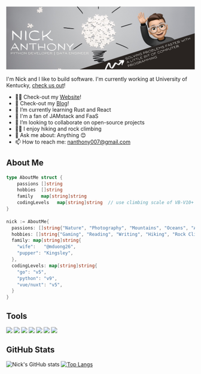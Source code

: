 ![GitHub banner](banner.jpeg)

I'm Nick and I like to build software. I'm currently working at University of Kentucky, [check us out](https://github.com/UK-IPOP)!

- 👨‍💻 Check-out my [Website](https://nanthony007.github.io/)!
- 📃 Check-out my [Blog](https://medium.com/@nanthony007)!
- 🌱 I’m currently learning Rust and React
- 🤩 I'm a fan of JAMstack and FaaS
- 👯 I’m looking to collaborate on open-source projects
- 🧗‍♂️ I enjoy hiking and rock climbing
- 💬 Ask me about: Anything 😊
- 📫 How to reach me: nanthony007@gmail.com



## About Me

```go
type AboutMe struct {
	passions []string
	hobbies  []string
	family   map[string]string
	codingLevels   map[string]string  // use climbing scale of VB-V10+
}

nick := AboutMe{
  passions: []string{"Nature", "Photography", "Mountains", "Oceans", "A Good Cup of Coffee"},
  hobbies: []string{"Gaming", "Reading", "Writing", "Hiking", "Rock Climbing"},
  family: map[string]string{
    "wife":   "@mduong26",
    "pupper": "Kingsley",
  },
  codingLevels: map[string]string{
    "go": "v5",
    "python": "v9",
    "vue/nuxt": "v5",
  }
}
```


## Tools

![](https://img.shields.io/badge/OS-Linux-informational?style=flat&logo=linux&logoColor=white&color=black)
![](https://img.shields.io/badge/Editor-VS_Code-informational?style=flat&logo=visual-studio-code&logoColor=white&color=black)
![](https://img.shields.io/badge/Code-Python-informational?style=flat&logo=python&logoColor=white&color=black)
![](https://img.shields.io/badge/Code-Go-informational?style=flat&logo=go&logoColor=white&color=black)
![](https://img.shields.io/badge/Code-JavaScript-informational?style=flat&logo=javascript&logoColor=white&color=black)
![](https://img.shields.io/badge/Shell-Bash-informational?style=flat&logo=gnu-bash&logoColor=white&color=black)
![](https://img.shields.io/badge/Tools-Docker-informational?style=flat&logo=docker&logoColor=white&color=black)

## GitHub Stats

![Nick's GitHub stats](https://github-readme-stats.vercel.app/api?username=nanthony007&show_icons=true&theme=graywhite&layout=compact)
[![Top Langs](https://github-readme-stats.vercel.app/api/top-langs/?username=nanthony007&theme=graywhite&layout=compact)](https://github.com)

